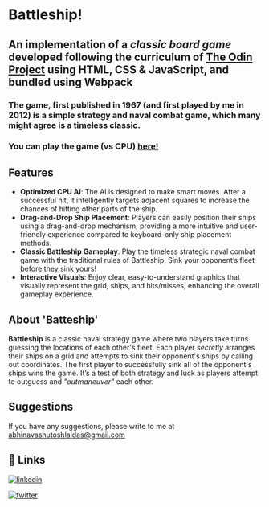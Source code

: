 # Battleship!

## An implementation of a *classic board game* developed following the curriculum of [The Odin Project](https://www.theodinproject.com/) using HTML, CSS & JavaScript, and bundled using Webpack

### The game, first published in 1967 (and first played by me in 2012) is a simple strategy and naval combat game, which many might agree is a timeless classic.

### You can play the game (vs CPU) [here!](https://laldasji.github.io/battle-ship/)

## Features

- **Optimized CPU AI**: The AI is designed to make smart moves. After a successful hit, it intelligently targets adjacent squares to increase the chances of hitting other parts of the ship.
- **Drag-and-Drop Ship Placement**: Players can easily position their ships using a drag-and-drop mechanism, providing a more intuitive and user-friendly experience compared to keyboard-only ship placement methods.
- **Classic Battleship Gameplay**: Play the timeless strategic naval combat game with the traditional rules of Battleship. Sink your opponent’s fleet before they sink yours!
- **Interactive Visuals**: Enjoy clear, easy-to-understand graphics that visually represent the grid, ships, and hits/misses, enhancing the overall gameplay experience.

## About 'Batteship'

**Battleship** is a classic naval strategy game where two players take turns guessing the locations of each other's fleet. Each player *secretly* arranges their ships on a grid and attempts to sink their opponent's ships by calling out coordinates. The first player to successfully sink all of the opponent's ships wins the game. It’s a test of both strategy and luck as players attempt to outguess and *"outmaneuver"* each other.

## Suggestions

If you have any suggestions, please write to me at abhinavashutoshlaldas@gmail.com

## 🔗 Links

[![linkedin](https://img.shields.io/badge/linkedin-0A66C2?style=for-the-badge&logo=linkedin&logoColor=white)](https://www.linkedin.com/in/abhinavashutoshlaldas/)

[![twitter](https://img.shields.io/badge/twitter-1DA1F2?style=for-the-badge&logo=twitter&logoColor=white)](https://x.com/lal_das_ji)
